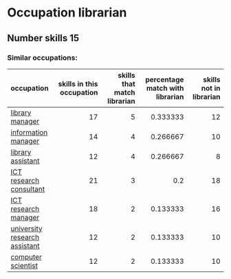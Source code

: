 # Occupation librarian
## Number skills 15
### Similar occupations:
| occupation                                                        |   skills in this occupation |   skills that match librarian |   percentage match with librarian |   skills not in librarian |
|:------------------------------------------------------------------|----------------------------:|------------------------------:|----------------------------------:|--------------------------:|
| [library manager](library_manager.md)                             |                          17 |                             5 |                          0.333333 |                        12 |
| [information manager](information_manager.md)                     |                          14 |                             4 |                          0.266667 |                        10 |
| [library assistant](library_assistant.md)                         |                          12 |                             4 |                          0.266667 |                         8 |
| [ICT research consultant](ICT_research_consultant.md)             |                          21 |                             3 |                          0.2      |                        18 |
| [ICT research manager](ICT_research_manager.md)                   |                          18 |                             2 |                          0.133333 |                        16 |
| [university research assistant](university_research_assistant.md) |                          12 |                             2 |                          0.133333 |                        10 |
| [computer scientist](computer_scientist.md)                       |                          12 |                             2 |                          0.133333 |                        10 |
